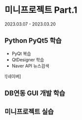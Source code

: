 # 미니프로젝트 Part.1
2023.03.07 - 2023.03.20

## Python PyQt5 학습
- PyQt 복습
- QtDesigner 학습
- Naver API 뉴스검색

![네이버]
## DB연동 GUI 개발 학습

## 미니프로젝트 실습

